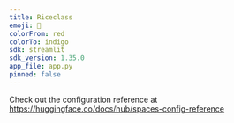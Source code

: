 ```yaml
---
title: Riceclass
emoji: 🦀
colorFrom: red
colorTo: indigo
sdk: streamlit
sdk_version: 1.35.0
app_file: app.py
pinned: false
---
```


Check out the configuration reference at https://huggingface.co/docs/hub/spaces-config-reference
